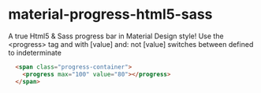 # material-progress-html5-sass
A true Html5 &amp; Sass progress bar in Material Design style! Use the &lt;progress> tag and with [value] and: not [value] switches between defined to indeterminate

```html
  <span class="progress-container">
    <progress max="100" value="80"></progress>
  </span>
```
